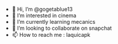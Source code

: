 - 👋 Hi, I’m @gogetablue13
- 👀 I’m interested in cinema
- 🌱 I’m currently learning mecanics
- 💞️ I’m looking to collaborate on snapchat
- 📫 How to reach me : laquicapk

<!---
gogetablue13/gogetablue13 is a ✨ special ✨ repository because its `README.md` (this file) appears on your GitHub profile.
You can click the Preview link to take a look at your changes.
--->
